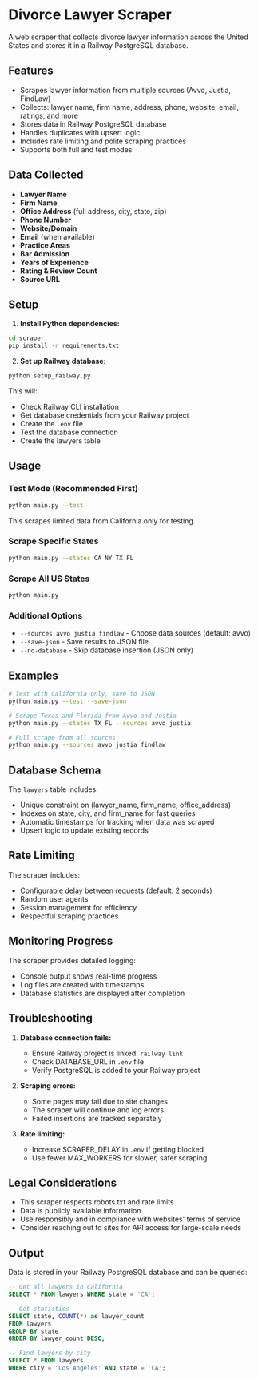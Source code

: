 # Divorce Lawyer Scraper

A web scraper that collects divorce lawyer information across the United States and stores it in a Railway PostgreSQL database.

## Features

- Scrapes lawyer information from multiple sources (Avvo, Justia, FindLaw)
- Collects: lawyer name, firm name, address, phone, website, email, ratings, and more
- Stores data in Railway PostgreSQL database
- Handles duplicates with upsert logic
- Includes rate limiting and polite scraping practices
- Supports both full and test modes

## Data Collected

- **Lawyer Name**
- **Firm Name**
- **Office Address** (full address, city, state, zip)
- **Phone Number**
- **Website/Domain**
- **Email** (when available)
- **Practice Areas**
- **Bar Admission**
- **Years of Experience**
- **Rating & Review Count**
- **Source URL**

## Setup

1. **Install Python dependencies:**
```bash
cd scraper
pip install -r requirements.txt
```

2. **Set up Railway database:**
```bash
python setup_railway.py
```

This will:
- Check Railway CLI installation
- Get database credentials from your Railway project
- Create the `.env` file
- Test the database connection
- Create the lawyers table

## Usage

### Test Mode (Recommended First)
```bash
python main.py --test
```
This scrapes limited data from California only for testing.

### Scrape Specific States
```bash
python main.py --states CA NY TX FL
```

### Scrape All US States
```bash
python main.py
```

### Additional Options

- `--sources avvo justia findlaw` - Choose data sources (default: avvo)
- `--save-json` - Save results to JSON file
- `--no-database` - Skip database insertion (JSON only)

## Examples

```bash
# Test with California only, save to JSON
python main.py --test --save-json

# Scrape Texas and Florida from Avvo and Justia
python main.py --states TX FL --sources avvo justia

# Full scrape from all sources
python main.py --sources avvo justia findlaw
```

## Database Schema

The `lawyers` table includes:
- Unique constraint on (lawyer_name, firm_name, office_address)
- Indexes on state, city, and firm_name for fast queries
- Automatic timestamps for tracking when data was scraped
- Upsert logic to update existing records

## Rate Limiting

The scraper includes:
- Configurable delay between requests (default: 2 seconds)
- Random user agents
- Session management for efficiency
- Respectful scraping practices

## Monitoring Progress

The scraper provides detailed logging:
- Console output shows real-time progress
- Log files are created with timestamps
- Database statistics are displayed after completion

## Troubleshooting

1. **Database connection fails:**
   - Ensure Railway project is linked: `railway link`
   - Check DATABASE_URL in `.env` file
   - Verify PostgreSQL is added to your Railway project

2. **Scraping errors:**
   - Some pages may fail due to site changes
   - The scraper will continue and log errors
   - Failed insertions are tracked separately

3. **Rate limiting:**
   - Increase SCRAPER_DELAY in `.env` if getting blocked
   - Use fewer MAX_WORKERS for slower, safer scraping

## Legal Considerations

- This scraper respects robots.txt and rate limits
- Data is publicly available information
- Use responsibly and in compliance with websites' terms of service
- Consider reaching out to sites for API access for large-scale needs

## Output

Data is stored in your Railway PostgreSQL database and can be queried:
```sql
-- Get all lawyers in California
SELECT * FROM lawyers WHERE state = 'CA';

-- Get statistics
SELECT state, COUNT(*) as lawyer_count 
FROM lawyers 
GROUP BY state 
ORDER BY lawyer_count DESC;

-- Find lawyers by city
SELECT * FROM lawyers 
WHERE city = 'Los Angeles' AND state = 'CA';
```
